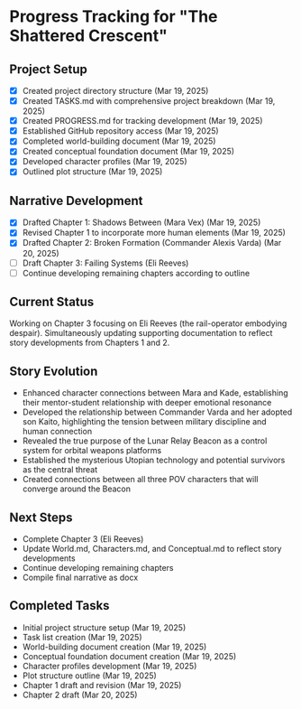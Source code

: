 # Progress Tracking for "The Shattered Crescent"

## Project Setup
- [x] Created project directory structure (Mar 19, 2025)
- [x] Created TASKS.md with comprehensive project breakdown (Mar 19, 2025)
- [x] Created PROGRESS.md for tracking development (Mar 19, 2025)
- [x] Established GitHub repository access (Mar 19, 2025)
- [x] Completed world-building document (Mar 19, 2025)
- [x] Created conceptual foundation document (Mar 19, 2025)
- [x] Developed character profiles (Mar 19, 2025)
- [x] Outlined plot structure (Mar 19, 2025)

## Narrative Development
- [x] Drafted Chapter 1: Shadows Between (Mara Vex) (Mar 19, 2025)
- [x] Revised Chapter 1 to incorporate more human elements (Mar 19, 2025)
- [x] Drafted Chapter 2: Broken Formation (Commander Alexis Varda) (Mar 20, 2025)
- [ ] Draft Chapter 3: Failing Systems (Eli Reeves)
- [ ] Continue developing remaining chapters according to outline

## Current Status
Working on Chapter 3 focusing on Eli Reeves (the rail-operator embodying despair). Simultaneously updating supporting documentation to reflect story developments from Chapters 1 and 2.

## Story Evolution
- Enhanced character connections between Mara and Kade, establishing their mentor-student relationship with deeper emotional resonance
- Developed the relationship between Commander Varda and her adopted son Kaito, highlighting the tension between military discipline and human connection
- Revealed the true purpose of the Lunar Relay Beacon as a control system for orbital weapons platforms
- Established the mysterious Utopian technology and potential survivors as the central threat
- Created connections between all three POV characters that will converge around the Beacon

## Next Steps
- Complete Chapter 3 (Eli Reeves)
- Update World.md, Characters.md, and Conceptual.md to reflect story developments
- Continue developing remaining chapters
- Compile final narrative as docx

## Completed Tasks
- Initial project structure setup (Mar 19, 2025)
- Task list creation (Mar 19, 2025)
- World-building document creation (Mar 19, 2025)
- Conceptual foundation document creation (Mar 19, 2025)
- Character profiles development (Mar 19, 2025)
- Plot structure outline (Mar 19, 2025)
- Chapter 1 draft and revision (Mar 19, 2025)
- Chapter 2 draft (Mar 20, 2025)
